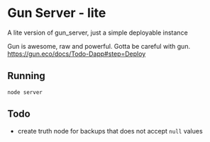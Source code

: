 # Gun Server - lite

A lite version of gun_server, just a simple deployable instance

Gun is awesome, raw and powerful. Gotta be careful with gun.
https://gun.eco/docs/Todo-Dapp#step=Deploy


## Running
```
node server
```
## Todo
- create truth node for backups that does not accept `null` values
